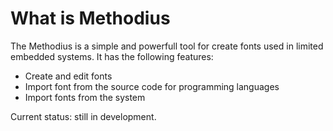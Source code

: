What is Methodius
======

The Methodius is a simple and powerfull tool for create fonts used in limited embedded systems. It has the following features:

  - Create and edit fonts
  - Import font from the source code for programming languages
  - Import fonts from the system

Current status: still in development.
